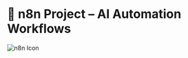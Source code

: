 # 🤖 n8n Project – AI Automation Workflows

![n8n Icon](https://avatars.githubusercontent.com/u/45487711?s=200&v=4)
